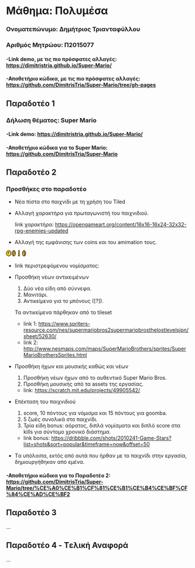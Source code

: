 # Μάθημα: Πολυμέσα

### Ονοματεπώνυμο: Δημήτριος Τριανταφύλλου
### Αριθμός Μητρώου: Π2015077

#### -Link demo, με τις πιο πρόσφατες αλλαγές: https://dimitristria.github.io/Super-Mario/
#### -Αποθετήριο κώδικα, με τις πιο πρόσφατες αλλαγές: https://github.com/DimitrisTria/Super-Mario/tree/gh-pages

## Παραδοτέο 1

### Δήλωση θέματος: Super Mario

#### -Link demo: https://dimitristria.github.io/Super-Mario/
#### -Αποθετήριο κώδικα για το Super Mario: https://github.com/DimitrisTria/Super-Mario

## Παραδοτέο 2

### Προσθήκες στο παραδοτέο
* Νέα πίστα στο παιχνίδι με τη χρήση του Tiled
* Αλλαγή χαρακτήρα για πρωταγωνιστή του παιχνιδιού.
  
  link χαρακτήρα: https://opengameart.org/content/16x16-16x24-32x32-rpg-enemies-updated

* Αλλαγή της εμφάνισης των coins και του amimation τους.

![](https://github.com/DimitrisTria/Super-Mario/blob/%CE%A0%CE%B1%CF%81%CE%B1%CE%B4%CE%BF%CF%84%CE%AD%CE%BF2/assets/sprites/rotated_coin.png)

  * link περιστρεφόμενου νομίσματος: 

* Προσθήκη νέων αντικειμένων
  1) Δύο νέα είδη από σύννεφα.
  2) Μανιτάρι.
  3) Αντικείμενο για το μπόνους ([?]).
  
  Τα αντικείμενα πάρθηκαν από το tileset
  * link 1: https://www.spriters-resource.com/nes/supermariobros2supermariobrosthelostlevelsjpn/sheet/52630/
  * link 2: http://www.nesmaps.com/maps/SuperMarioBrothers/sprites/SuperMarioBrothersSprites.html

* Προσθήκη ήχων και μουσικής καθώς και νέων
  1) Προσθήκη νέων ήχων από το αυθεντικό Super Mario Bros.
  2) Προσθήκη μουσικής από τα assets της εργασίας.
  
  * link: https://scratch.mit.edu/projects/49905542/
  
* Επέκταση του παιχνιδιού
  1) score, 10 πόντους για νόμισμα και 15 πόντους για goomba.
  2) 5 ζωές συνολικά στο παιχνίδι.
  3) Τρία είδη bonus: αόρατος, διπλά νομίσματα και διπλό score στα kills για σύντομο χρονικό διάστημα.
  
  * link bonus: https://dribbble.com/shots/2010241-Game-Stars?list=shots&sort=popular&timeframe=now&offset=50

* Tα υπόλοιπα, εκτός από αυτά που ήρθαν με το παιχνίδι στην εργασία, δημιουργήθηκαν από εμένα.

#### -Αποθετήριο κώδικα για το Παραδοτέο 2: https://github.com/DimitrisTria/Super-Mario/tree/%CE%A0%CE%B1%CF%81%CE%B1%CE%B4%CE%BF%CF%84%CE%AD%CE%BF2

## Παραδοτέο 3
...
## Παραδοτέο 4 - Tελική Αναφορά
...
